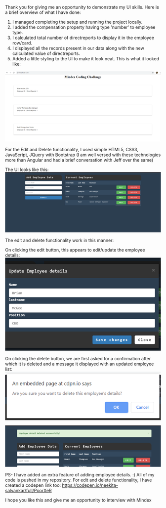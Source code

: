 
Thank you for giving me an opportunity to demonstrate my UI skills. Here is a brief overview of what I have done:

1. I managed completing the setup and running the project locally.
2. I added the compensation property having type 'number' to employee type.
3. I calculated total number of directreports to display it in the employee row/card.
4. I displayed all the records present in our data along with the new calculated value of directreports.
5. Added a little styling to the UI to make it look neat.
This is what it looked like:

![Alt text](screenshot1.png?raw=true "Title")


For the Edit and Delete functionality, I used simple HTML5, CSS3, JavaScript, JQuery with Bootstrap (I am well versed with these technologies more than Angular and had a brief conversation with Jeff over the same)

The UI looks like this:
![Alt text](screenshot2.png?raw=true "Title")

The edit and delete functionality work in this manner:

On clicking the edit button, this appears to edit/update the employee details:
![Alt text](screenshot3.png?raw=true "Title")

On clicking the delete button, we are first asked for a confirmation after which it is deleted and a message it displayed with an updated employee list:
![Alt text](screenshot4.png?raw=true "Title")

![Alt text](screenshot5.png?raw=true "Title")


PS- I have added an extra feature of adding employee details. :)
All of my code is pushed in my repository.
For edit and delete functionality, I have created a codepen link too: https://codepen.io/neekita-salvankar/full/PoorXeR


I hope you like this and give me an opportunity to interview with Mindex

